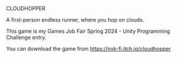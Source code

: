 CLOUDHOPPER

​A first-person endless runner, where you hop on clouds.

This game is my Games Job Fair Spring 2024 - Unity Programming Challenge entry.

You can download the game from https://nvk-fi.itch.io/cloudhopper
